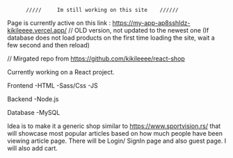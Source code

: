 
          /////     Im still working on this site    //////

Page is currently active on this link : https://my-app-ap8sshldz-kikileeee.vercel.app/   // OLD version, not updated to the newest one
(If database does not load products on the first time loading the site, wait a few second and then reload)

// Mirgated repo from https://github.com/kikileeee/react-shop

Currently working on a React project.

Frontend 
-HTML
-Sass/Css
-JS

Backend
-Node.js

Database
-MySQL

Idea is to make it a generic shop similar to https://www.sportvision.rs/ that will showcase most popular articles based on how much people have been viewing article page.
There will be Login/ SignIn page and also guest page.
I will also add cart.
